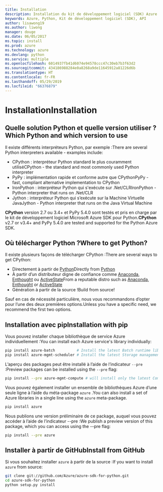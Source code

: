 ```yaml
---
title: Installation
description: Installation du kit de développement logiciel (SDK) Azure pour Python
keywords: Azure, Python, Kit de développement logiciel (SDK), API
author: lisawong19
ms.author: liwong
manager: douge
ms.date: 06/05/2017
ms.topic: install
ms.prod: azure
ms.technology: azure
ms.devlang: python
ms.service: multiple
ms.openlocfilehash: 6014937fb41d6074e94578ccc47c30eb7b3f63d2
ms.sourcegitcommit: 434186988284e0a8268a9de11645912a81226d6b
ms.translationtype: HT
ms.contentlocale: fr-FR
ms.lasthandoff: 05/29/2019
ms.locfileid: "66376879"
---
```

# <a name="installation"></a><span data-ttu-id="b8cb9-104">Installation</span><span class="sxs-lookup"><span data-stu-id="b8cb9-104">Installation</span></span>

## <a name="which-python-and-which-version-to-use"></a><span data-ttu-id="b8cb9-105">Quelle solution Python et quelle version utiliser ?</span><span class="sxs-lookup"><span data-stu-id="b8cb9-105">Which Python and which version to use</span></span>

<span data-ttu-id="b8cb9-106">Il existe différents interpréteurs Python, par exemple :</span><span class="sxs-lookup"><span data-stu-id="b8cb9-106">There are several Python interpreters available - examples include:</span></span>

* <span data-ttu-id="b8cb9-107">CPython : interpréteur Python standard le plus couramment utilisé</span><span class="sxs-lookup"><span data-stu-id="b8cb9-107">CPython - the standard and most commonly used Python interpreter</span></span>
* <span data-ttu-id="b8cb9-108">PyPy : implémentation rapide et conforme autre que CPython</span><span class="sxs-lookup"><span data-stu-id="b8cb9-108">PyPy - fast, compliant alternative implementation to CPython</span></span>
* <span data-ttu-id="b8cb9-109">IronPython : interpréteur Python qui s'exécute sur .Net/CLR</span><span class="sxs-lookup"><span data-stu-id="b8cb9-109">IronPython - Python interpreter that runs on .Net/CLR</span></span>
* <span data-ttu-id="b8cb9-110">Jython : interpréteur Python qui s’exécute sur la Machine Virtuelle Java</span><span class="sxs-lookup"><span data-stu-id="b8cb9-110">Jython - Python interpreter that runs on the Java Virtual Machine</span></span>

<span data-ttu-id="b8cb9-111">**CPython** version 2.7 ou 3.4+ et PyPy 5.4.0 sont testés et pris en charge par le kit de développement logiciel Microsoft Azure SDK pour Python.</span><span class="sxs-lookup"><span data-stu-id="b8cb9-111">**CPython** v2.7 or v3.4+ and PyPy 5.4.0 are tested and supported for the Python Azure SDK.</span></span>

## <a name="where-to-get-python"></a><span data-ttu-id="b8cb9-112">Où télécharger Python ?</span><span class="sxs-lookup"><span data-stu-id="b8cb9-112">Where to get Python?</span></span>

<span data-ttu-id="b8cb9-113">Il existe plusieurs façons de télécharger CPython :</span><span class="sxs-lookup"><span data-stu-id="b8cb9-113">There are several ways to get CPython:</span></span>

* <span data-ttu-id="b8cb9-114">Directement à partir de [Python](https://www.python.org/)</span><span class="sxs-lookup"><span data-stu-id="b8cb9-114">Directly from [Python](https://www.python.org/)</span></span>
* <span data-ttu-id="b8cb9-115">À partir d’un distributeur digne de confiance comme [Anaconda](https://www.anaconda.com/), [Enthought](https://www.enthought.com/) ou [ActiveState](https://www.activestate.com/)</span><span class="sxs-lookup"><span data-stu-id="b8cb9-115">From a reputable distro such as [Anaconda](https://www.anaconda.com/), [Enthought](https://www.enthought.com/) or [ActiveState](https://www.activestate.com/)</span></span>
* <span data-ttu-id="b8cb9-116">Génération à partir de la source !</span><span class="sxs-lookup"><span data-stu-id="b8cb9-116">Build from source!</span></span>

<span data-ttu-id="b8cb9-117">Sauf en cas de nécessité particulière, nous vous recommandons d’opter pour l’une des deux premières options.</span><span class="sxs-lookup"><span data-stu-id="b8cb9-117">Unless you have a specific need, we recommend the first two options.</span></span>

## <a name="installation-with-pip"></a><span data-ttu-id="b8cb9-118">Installation avec pip</span><span class="sxs-lookup"><span data-stu-id="b8cb9-118">Installation with pip</span></span>

<span data-ttu-id="b8cb9-119">Vous pouvez installer chaque bibliothèque de service Azure individuellement :</span><span class="sxs-lookup"><span data-stu-id="b8cb9-119">You can install each Azure service's library individually:</span></span>

```bash
pip install azure-batch          # Install the latest Batch runtime library
pip install azure-mgmt-scheduler # Install the latest Storage management library
```

<span data-ttu-id="b8cb9-120">L’aperçu des packages peut être installé à l’aide de l’indicateur `--pre` :</span><span class="sxs-lookup"><span data-stu-id="b8cb9-120">Preview packages can be installed using the `--pre` flag:</span></span>

```bash
pip install --pre azure-mgmt-compute # will install only the latest Compute Management library
```

<span data-ttu-id="b8cb9-121">Vous pouvez également installer un ensemble de bibliothèques Azure d’une seule ligne à l’aide du méta-package `azure` .</span><span class="sxs-lookup"><span data-stu-id="b8cb9-121">You can also install a set of Azure libraries in a single line using the `azure` meta-package.</span></span>

```bash
pip install azure
```

<span data-ttu-id="b8cb9-122">Nous publions une version préliminaire de ce package, auquel vous pouvez accéder à l’aide de l’indicateur --pre :</span><span class="sxs-lookup"><span data-stu-id="b8cb9-122">We publish a preview version of this package, which you can access using the --pre flag:</span></span>

```bash
pip install --pre azure
```

## <a name="install-from-github"></a><span data-ttu-id="b8cb9-123">Installer à partir de GitHub</span><span class="sxs-lookup"><span data-stu-id="b8cb9-123">Install from GitHub</span></span>

<span data-ttu-id="b8cb9-124">Si vous souhaitez installer `azure` à partir de la source :</span><span class="sxs-lookup"><span data-stu-id="b8cb9-124">If you want to install `azure` from source:</span></span>

```bash
git clone git://github.com/Azure/azure-sdk-for-python.git
cd azure-sdk-for-python
python setup.py install
```
